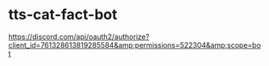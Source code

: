 # tts-cat-fact-bot
https://discord.com/api/oauth2/authorize?client_id=761328613819285584&amp;permissions=522304&amp;scope=bot
